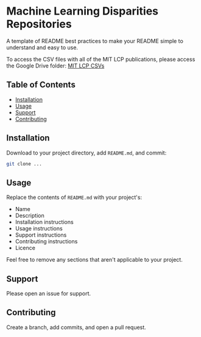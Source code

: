 # Machine Learning Disparities Repositories

A template of README best practices to make your README simple to understand and easy to use. 

To access the CSV files with all of the MIT LCP publications, please access the Google Drive folder: [MIT LCP CSVs](https://drive.google.com/drive/folders/12D8C8zE6Kxj2Fr3ima8-ePRVQCOAotvx?usp=sharing)

## Table of Contents

- [Installation](#installation)
- [Usage](#usage)
- [Support](#support)
- [Contributing](#contributing)

## Installation

Download to your project directory, add `README.md`, and commit:

```sh
git clone ...
```

## Usage

Replace the contents of `README.md` with your project's:

- Name
- Description
- Installation instructions
- Usage instructions
- Support instructions
- Contributing instructions
- Licence

Feel free to remove any sections that aren't applicable to your project.

## Support

Please open an issue for support.

## Contributing

Create a branch, add commits, and open a pull request.

